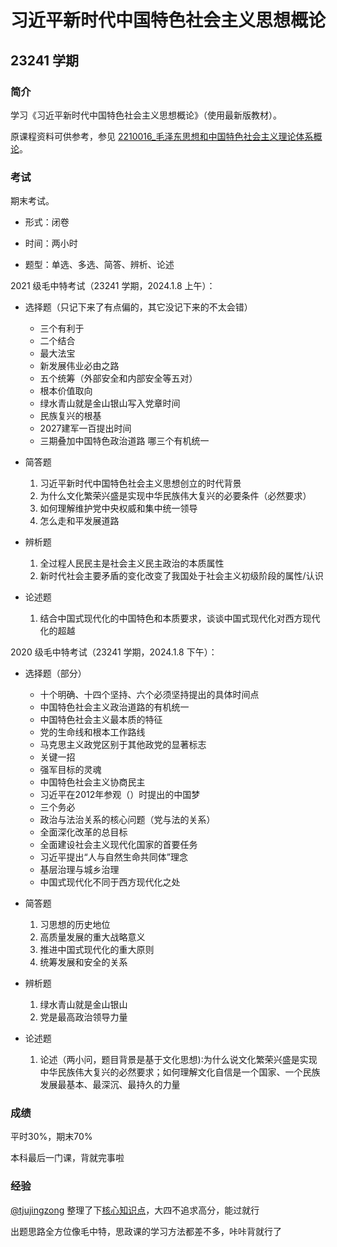 # 习近平新时代中国特色社会主义思想概论

## 23241 学期

### 简介

学习《习近平新时代中国特色社会主义思想概论》（使用最新版教材）。

原课程资料可供参考，参见 [2210016_毛泽东思想和中国特色社会主义理论体系概论](../2210016_毛泽东思想和中国特色社会主义理论体系概论/)。

### 考试

期末考试。

- 形式：闭卷

- 时间：两小时

- 题型：单选、多选、简答、辨析、论述

2021 级毛中特考试（23241 学期，2024.1.8 上午）：

- 选择题（只记下来了有点偏的，其它没记下来的不太会错）
  - 三个有利于
  - 二个结合
  - 最大法宝
  - 新发展伟业必由之路
  - 五个统筹（外部安全和内部安全等五对）
  - 根本价值取向
  - 绿水青山就是金山银山写入党章时间
  - 民族复兴的根基
  - 2027建军一百提出时间
  - 三期叠加中国特色政治道路 哪三个有机统一

- 简答题
  1. 习近平新时代中国特色社会主义思想创立的时代背景
  2. 为什么文化繁荣兴盛是实现中华民族伟大复兴的必要条件（必然要求）
  3. 如何理解维护党中央权威和集中统一领导
  4. 怎么走和平发展道路

- 辨析题
  1. 全过程人民民主是社会主义民主政治的本质属性
  2. 新时代社会主要矛盾的变化改变了我国处于社会主义初级阶段的属性/认识

- 论述题
  1. 结合中国式现代化的中国特色和本质要求，谈谈中国式现代化对西方现代化的超越

2020 级毛中特考试（23241 学期，2024.1.8 下午）：

- 选择题（部分）
  - 十个明确、十四个坚持、六个必须坚持提出的具体时间点
  - 中国特色社会主义政治道路的有机统一
  - 中国特色社会主义最本质的特征
  - 党的生命线和根本工作路线
  - 马克思主义政党区别于其他政党的显著标志
  - 关键一招
  - 强军目标的灵魂
  - 中国特色社会主义协商民主
  - 习近平在2012年参观（）时提出的中国梦
  - 三个务必
  - 政治与法治关系的核心问题（党与法的关系）
  - 全面深化改革的总目标
  - 全面建设社会主义现代化国家的首要任务
  - 习近平提出“人与自然生命共同体”理念
  - 基层治理与城乡治理
  - 中国式现代化不同于西方现代化之处
    
- 简答题
  1. 习思想的历史地位
  2. 高质量发展的重大战略意义
  3. 推进中国式现代化的重大原则
  4. 统筹发展和安全的关系

- 辨析题
  1. 绿水青山就是金山银山
  2. 党是最高政治领导力量

- 论述题
  1. 论述（两小问，题目背景是基于文化思想)∶为什么说文化繁荣兴盛是实现中华民族伟大复兴的必然要求；如何理解文化自信是一个国家、一个民族发展最基本、最深沉、最持久的力量

### 成绩

平时30%，期末70%

本科最后一门课，背就完事啦

### 经验

[@tjujingzong](https://github.com/tjujingzong) 整理了下[核心知识点](https://zhuanlan.zhihu.com/p/676690239)，大四不追求高分，能过就行

出题思路全方位像毛中特，思政课的学习方法都差不多，咔咔背就行了
